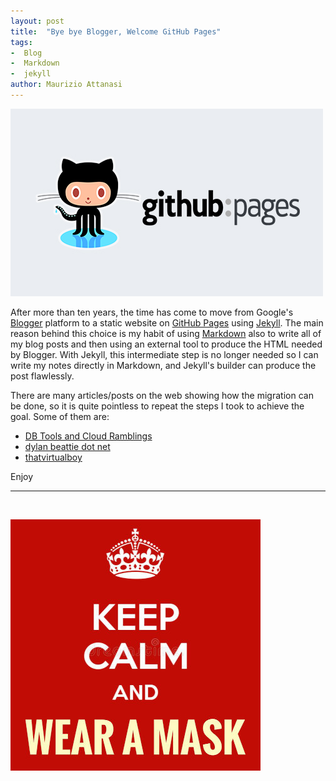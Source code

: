 ```yaml
---
layout: post
title:  "Bye bye Blogger, Welcome GitHub Pages"
tags:
-  Blog
-  Markdown
-  jekyll
author: Maurizio Attanasi
---
```


![GitHub Pages](./img/github_pages_572846.jpg)

After more than ten years, the time has come to move from Google's [Blogger](https://www.blogger.com) platform to a static website on [GitHub Pages](https://pages.github.com) using [Jekyll](https://jekyllrb.com).
The main reason behind this choice is my habit of using [Markdown](https://en.wikipedia.org/wiki/Markdown) also to write all of my blog posts and then using an external tool to produce the HTML needed by Blogger. With Jekyll, this intermediate step is no longer needed so I can write my notes directly in Markdown, and Jekyll's builder can produce the post flawlessly.

There are many articles/posts on the web showing how the migration can be done, so it is quite pointless to repeat the steps I took to achieve the goal. Some of them are:

- [DB Tools and Cloud Ramblings](http://krisrice.io/2017-10-06-migrating-my-blog-from-blogger-to-github-pages-with-jekyll/)
- [dylan beattie dot net](https://dylanbeattie.net/2019/08/14/migrating-from-blogger-to-github-pages.html)
- [thatvirtualboy](https://thatvirtualboy.com/2020/03/09/migrating-blogger-to-github.html)
  
Enjoy

---
<br/>


![Stay Safe Wear a Mask](./img/keep-calm-wear-mask-red-small.jpg)
